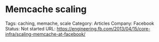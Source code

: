 # Memcache scaling

Tags: caching, memache, scale
Category: Articles
Company: Facebook
Status: Not started
URL: https://engineering.fb.com/2013/04/15/core-infra/scaling-memcache-at-facebook/